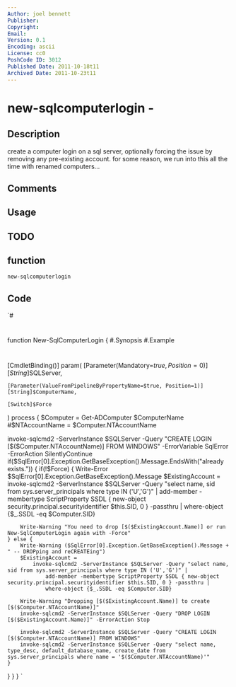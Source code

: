 ```yaml
---
Author: joel bennett
Publisher: 
Copyright: 
Email: 
Version: 0.1
Encoding: ascii
License: cc0
PoshCode ID: 3012
Published Date: 2011-10-18t11
Archived Date: 2011-10-23t11
---
```


# new-sqlcomputerlogin - 

## Description

create a computer login on a sql server, optionally forcing the issue by removing any pre-existing account.  for some reason, we run into this all the time with renamed computers…

## Comments



## Usage



## TODO



## function

`new-sqlcomputerlogin`

## Code

`#
 #
 
 function New-SqlComputerLogin {
 #.Synopsis
 #.Example
 #
 [CmdletBinding()]
 param(
 	[Parameter(Mandatory=$true, Position=0)]
 	[String]$SQLServer,
 	
 	[Parameter(ValueFromPipelineByPropertyName=$true, Position=1)]
 	[String]$ComputerName,
 	
 	[Switch]$Force
 )
 process {
 $Computer = Get-ADComputer $ComputerName
 #$NTAccountName = $Computer.NTAccountName
 
 
 invoke-sqlcmd2 -ServerInstance $SQLServer -Query "CREATE LOGIN [$($Computer.NTAccountName)] FROM WINDOWS" -ErrorVariable SqlError -ErrorAction SilentlyContinue
 if($SqlError[0].Exception.GetBaseException().Message.EndsWith("already exists.")) {
 	if(!$Force) {
 		Write-Error $SqlError[0].Exception.GetBaseException().Message
 		$ExistingAccount = 
 			invoke-sqlcmd2 -ServerInstance $SQLServer -Query "select name, sid from sys.server_principals where type IN ('U','G')" | 
 				add-member -membertype ScriptProperty SSDL { new-object security.principal.securityidentifier $this.SID, 0 } -passthru | 
 				where-object {$_.SSDL -eq $Computer.SID}
 
 		Write-Warning "You need to drop [$($ExistingAccount.Name)] or run New-SqlComputerLogin again with -Force"
 	} else {
 		Write-Warning ($SqlError[0].Exception.GetBaseException().Message + " -- DROPping and reCREATEing")
 		$ExistingAccount = 
 			invoke-sqlcmd2 -ServerInstance $SQLServer -Query "select name, sid from sys.server_principals where type IN ('U','G')" | 
 				add-member -membertype ScriptProperty SSDL { new-object security.principal.securityidentifier $this.SID, 0 } -passthru | 
 				where-object {$_.SSDL -eq $Computer.SID}
 
 		Write-Warning "Dropping [$($ExistingAccount.Name)] to create [$($Computer.NTAccountName)]"
 		invoke-sqlcmd2 -ServerInstance $SQLServer -Query "DROP LOGIN [$($ExistingAccount.Name)]" -ErrorAction Stop
 
 		invoke-sqlcmd2 -ServerInstance $SQLServer -Query "CREATE LOGIN [$($Computer.NTAccountName)] FROM WINDOWS"
 		invoke-sqlcmd2 -ServerInstance $SQLServer -Query "select name, type_desc, default_database_name, create_date from sys.server_principals where name = '$($Computer.NTAccountName)'" 
 	}
 }
 }
 }
`

